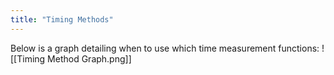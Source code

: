 ```yaml
---
title: "Timing Methods"
---
```


 
Below is a graph detailing when to use which time measurement functions:
![[Timing Method Graph.png]]
